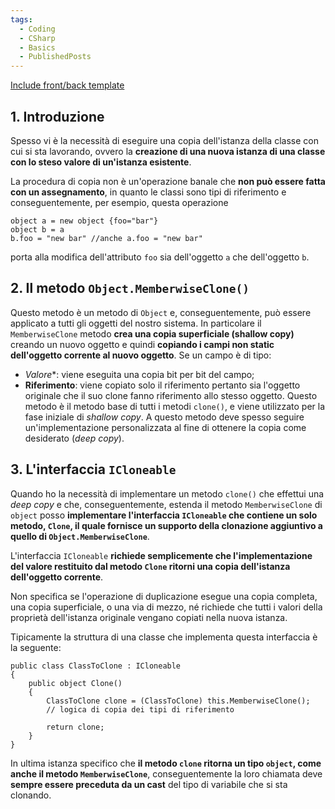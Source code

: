 ```yaml
---
tags:
  - Coding
  - CSharp
  - Basics
  - PublishedPosts
---
```

[Include front/back template](moz-extension://d95ddea8-d027-4f8d-9a9c-fce752ed64d0/popup/popup.html#) 

## 1. Introduzione

Spesso vi è la necessità di eseguire una copia dell'istanza della classe con cui si sta lavorando, ovvero la **creazione di una nuova istanza di una classe con lo steso valore di un'istanza esistente**.

La procedura di copia non è un'operazione banale che **non può essere fatta con un assegnamento**, in quanto le classi sono tipi di riferimento e conseguentemente, per esempio, questa operazione
```CSharp
object a = new object {foo="bar"}
object b = a
b.foo = "new bar" //anche a.foo = "new bar"
```

porta alla modifica dell'attributo `foo` sia dell'oggetto `a` che dell'oggetto `b`.

## 2. Il metodo `Object.MemberwiseClone()`

Questo metodo è un metodo di `Object` e, conseguentemente, può essere applicato a tutti gli oggetti del nostro sistema.
In particolare il `MemberwiseClone` metodo **crea una copia superficiale (shallow copy)** creando un nuovo oggetto e quindi **copiando i campi non static dell'oggetto corrente al nuovo oggetto**.
Se un campo è di tipo:
* *Valore**: viene eseguita una copia bit per bit del campo;
* **Riferimento**: viene copiato solo il riferimento pertanto sia l'oggetto originale che il suo clone fanno riferimento allo stesso oggetto.
Questo metodo è il metodo base di tutti i metodi `clone()`, e viene utilizzato per la fase iniziale di _shallow copy_.
A questo metodo deve spesso seguire un'implementazione personalizzata al fine di ottenere la copia come desiderato (_deep copy_).

## 3. L'interfaccia `ICloneable`

Quando ho la necessità di implementare un metodo `clone()` che effettui una _deep copy_ e che, conseguentemente, estenda il metodo `MemberwiseClone` di `object` posso **implementare l'interfaccia `ICloneable` che contiene un solo metodo, `Clone`, il quale fornisce un supporto della clonazione aggiuntivo a quello di `Object.MemberwiseClone`**.

L'interfaccia `ICloneable` **richiede semplicemente che l'implementazione del valore restituito dal metodo `Clone` ritorni una copia dell'istanza dell'oggetto corrente**.

Non specifica se l'operazione di duplicazione esegue una copia completa, una copia superficiale, o una via di mezzo, né richiede che tutti i valori della proprietà dell'istanza originale vengano copiati nella nuova istanza.

Tipicamente la struttura di una classe che implementa questa interfaccia è la seguente:
```CSharp
public class ClassToClone : ICloneable
{
    public object Clone()
    {
        ClassToClone clone = (ClassToClone) this.MemberwiseClone();
        // logica di copia dei tipi di riferimento

        return clone;
    }
}
```

In ultima istanza specifico che **il metodo `clone` ritorna un tipo `object`, come anche il metodo `MemberwiseClone`**, conseguentemente la loro chiamata deve **sempre essere preceduta da un cast** del tipo di variabile che si sta clonando.